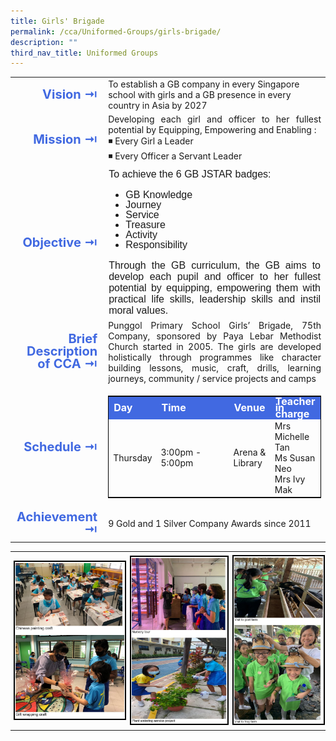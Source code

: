 ```yaml
---
title: Girls' Brigade
permalink: /cca/Uniformed-Groups/girls-brigade/
description: ""
third_nav_title: Uniformed Groups
---
```

<table>
	<tbody><tr><td width="70" style="line-height:1; font-weight:bold; font-size: 20px; color:royalblue; border:0px solid black; text-align:right">Vision ⇥</td>
		<td>To establish a GB company in every Singapore school with girls and a GB presence in every country in Asia by 2027</td>
	</tr>
	<tr><td style="line-height:1; font-weight:bold; font-size: 20px; color:royalblue; border:0px solid black; text-align:right">Mission ⇥</td>
		<td style="text-align:justify">Developing each girl and officer to her fullest potential by Equipping, Empowering and Enabling :&nbsp;<br>
◾ Every Girl a Leader  <br>
◾ Every Officer a Servant Leader</td>
	</tr>
	<tr><td style="line-height:1; font-weight:bold; font-size: 20px; color:royalblue; border:0px solid black; text-align:right">Objective ⇥</td>
		<td style="font-family:arial; font-size:16px; text-align:justify">To achieve the 6 GB JSTAR badges:  
<ul>
	<li style="font-family:arial; font-size:16px; line-height:1">GB Knowledge</li>
	<li style="font-family:arial; font-size:16px; line-height:1">Journey </li>  
	<li style="font-family:arial; font-size:16px; line-height:1">Service </li>  
	<li style="font-family:arial; font-size:16px; line-height:1">Treasure </li>  
	<li style="font-family:arial; font-size:16px; line-height:1">Activity </li>  
	<li style="font-family:arial; font-size:16px; line-height:1">Responsibility</li>
</ul>  
Through the GB curriculum, the GB aims to develop each pupil and officer to her fullest potential by equipping, empowering them with practical life skills, leadership skills and instil moral values.</td>
	</tr>
		<tr><td style="line-height:1; font-weight:bold; font-size: 20px; color:royalblue; border:0px solid black; text-align:right">Brief Description of CCA ⇥</td>
		<td style="text-align:justify">Punggol Primary School Girls’ Brigade, 75th Company, sponsored by Paya Lebar Methodist Church started in 2005.&nbsp;The girls are developed holistically through programmes like character building lessons, music, craft, drills, learning journeys, community / service projects and camps</td>
	</tr>
	<tr><td style="line-height:1; font-weight:bold; font-size: 20px; color:royalblue; border:0px solid black; text-align:right">Schedule ⇥</td>
		<td>
			<table style="border:1px solid black">
		<tbody>
			<tr style="line-height:10px; font-weight: bold; background-color:royalblue; font-size:16px;color:white"><td>Day</td><td width="100">Time</td><td>Venue</td><td>Teacher in charge</td></tr>
			<tr><td>Thursday</td><td>3:00pm - 5:00pm</td><td>Arena &amp; Library</td><td>Mrs Michelle Tan<br>Ms Susan Neo<br>Mrs Ivy Mak</td></tr>
		</tbody>
	</table>
		</td>
	</tr>
		<tr><td style="line-height:1; font-weight:bold; font-size: 20px; color:royalblue; border:0px solid black; text-align:right">Achievement ⇥</td>
			<td style="text-align:justify">9 Gold and 1 Silver Company Awards since 2011</td>
	</tr>
	<tr><td></td></tr>
</tbody></table>

<table>
	<tbody><tr>
		<td style="margin:0px; padding:5px">
			<img src="/images/CCA/Latest%20Photo_1.jpeg" style="border:2px solid black; width:100%;"></td>
			<td style="margin:2px; padding:5px">
				<img src="/images/CCA/Lates%20Photo-3.jpeg" style="border:2px solid black; width:100%"></td>
			<td style="margin:0px; padding:5px">
				<img src="/images/CCA/Lates%20Photo-2.jpeg" style="border:2px solid black; width:100%"></td>
	</tr>
</tbody></table>

<!--
![](/images/CCA/Latest%20Photo_1.jpeg)
![](/images/CCA/Lates%20Photo-2.jpeg)
![](/images/CCA/Lates%20Photo-3.jpeg)
-->